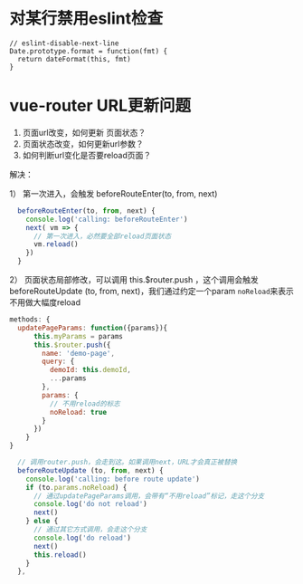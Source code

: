 # 对某行禁用eslint检查
```
// eslint-disable-next-line
Date.prototype.format = function(fmt) {
  return dateFormat(this, fmt)
}
```

# vue-router URL更新问题
1. 页面url改变，如何更新 页面状态？
2. 页面状态改变，如何更新url参数？
3. 如何判断url变化是否要reload页面？

解决：

1） 第一次进入，会触发 beforeRouteEnter(to, from, next)
```javascript
  beforeRouteEnter(to, from, next) {
    console.log('calling: beforeRouteEnter')
    next( vm => {
      // 第一次进入，必然要全部reload页面状态
      vm.reload()
    })
  }
```

2） 页面状态局部修改，可以调用 this.$router.push ，这个调用会触发 beforeRouteUpdate (to, from, next)，我们通过约定一个param `noReload`来表示不用做大幅度reload

```javascript
methods: {
  updatePageParams: function({params}){
      this.myParams = params
      this.$router.push({
        name: 'demo-page',
        query: {
          demoId: this.demoId,
          ...params
        },
        params: {
          // 不用reload的标志
          noReload: true
        }
      })
    }
}
```

```javascript
  // 调用router.push，会走到这。如果调用next，URL才会真正被替换
  beforeRouteUpdate (to, from, next) {
    console.log('calling: before route update')
    if (to.params.noReload) {
      // 通过updatePageParams调用，会带有“不用reload”标记，走这个分支
      console.log('do not reload')
      next()
    } else {
      // 通过其它方式调用，会走这个分支
      console.log('do reload')
      next()
      this.reload()
    }
  },
```
